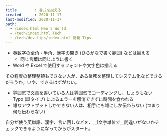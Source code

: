 ```yaml
---
title        : 書式を揃える
created      : 2020-11-17
last-modified: 2020-11-17
path:
  - /index.html Neo's World
  - /tech/index.html Tech
  - /tech/dev-tips/index.html 開発 Tips
---
```


- 英数字の全角・半角、漢字の開き (ひらがなで書く範囲) などは揃える
  - 同じ言葉は同じように書く
- Word や Excel で使用するフォントや文字色は揃える

その程度の整理整頓もできない人が、ある業務を整理してシステム化などできるだろうか。いや、できるはずがない。

- 雰囲気で文章を書いている人は雰囲気でコーディングし、しょうもない Typo (誤タイプ) によるエラーを解消できずに時間を食われる
- 雑なアウトプットしかできない人は、相手にも雑にしか伝わらない (つまり何も伝わらない)

自分が使う英単語、漢字、言い回しなどを、__1文字単位で__間違いがないかチェックできるようになってからがスタート。
